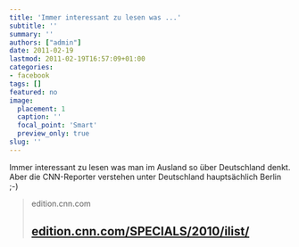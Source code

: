 ```yaml
---
title: 'Immer interessant zu lesen was ...'
subtitle: ''
summary: ''
authors: ["admin"]
date: 2011-02-19
lastmod: 2011-02-19T16:57:09+01:00
categories:
- facebook
tags: []
featured: no
image:
  placement: 1
  caption: ''
  focal_point: 'Smart'
  preview_only: true
slug: ''
---
```

Immer interessant zu lesen was man im Ausland so über Deutschland denkt. Aber die CNN-Reporter verstehen unter Deutschland hauptsächlich Berlin ;-)
> edition.cnn.com
> ## [edition.cnn.com/SPECIALS/2010/ilist/](http://edition.cnn.com/SPECIALS/2010/ilist/)
>

